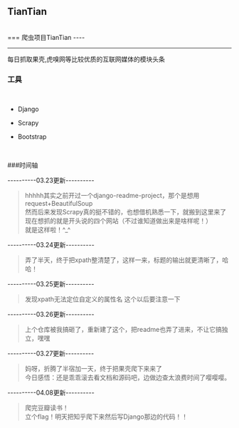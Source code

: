 <h2>TianTian</h2></br>
===
爬虫项目TianTian
----
<hr>
每日抓取果壳,虎嗅网等比较优质的互联网媒体的模块头条</br>
</hr>

<h3>工具</h3></br>

+ Django

+ Scrapy

+ Bootstrap
</hr>
</br>

###时间轴

----------03.23更新----------
>hhhhh其实之前开过一个django-readme-project，那个是想用request+BeautifulSoup</br>
然而后来发现Scrapy真的挺不错的，也想借机熟悉一下，就搬到这里来了</br>
现在想抓的就是开头说的四个网站（不过谁知道做出来是啥样呢！）</br>
就是这样啦！^_^

----------03.24更新----------
>弄了半天，终于把xpath整清楚了，这样一来，标题的输出就更清晰了，哈哈！

----------03.25更新----------
>发现xpath无法定位自定义的属性名 这个以后要注意一下

----------03.26更新----------
>上个仓库被我搞砸了，重新建了这个，把readme也弄了进来，不让它搞独立，嘿嘿

----------03.27更新----------
>妈呀，折腾了半宿加一天，终于把果壳爬下来来了</br>
今日感悟：还是乖乖滚去看文档和源码吧，边做边查太浪费时间了嘤嘤嘤。

----------04.08更新----------
>爬完豆瓣读书！</br>
立个flag！明天把知乎爬下来然后写Django那边的代码！！
